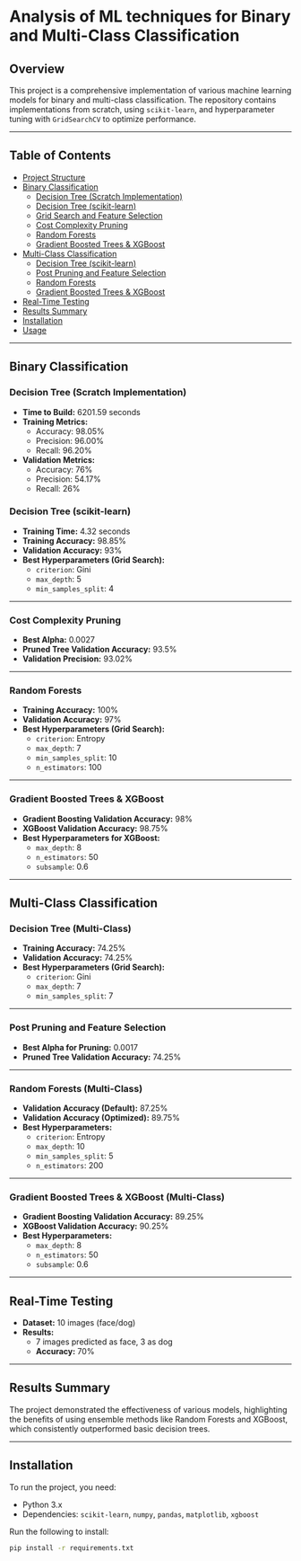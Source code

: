 # Analysis of ML techniques for Binary and Multi-Class Classification

## Overview
This project is a comprehensive implementation of various machine learning models for binary and multi-class classification. The repository contains implementations from scratch, using `scikit-learn`, and hyperparameter tuning with `GridSearchCV` to optimize performance.

---

## Table of Contents
- [Project Structure](#project-structure)
- [Binary Classification](#binary-classification)
  - [Decision Tree (Scratch Implementation)](#decision-tree-scratch-implementation)
  - [Decision Tree (scikit-learn)](#decision-tree-scikit-learn)
  - [Grid Search and Feature Selection](#grid-search-and-feature-selection)
  - [Cost Complexity Pruning](#cost-complexity-pruning)
  - [Random Forests](#random-forests)
  - [Gradient Boosted Trees & XGBoost](#gradient-boosted-trees--xgboost)
- [Multi-Class Classification](#multi-class-classification)
  - [Decision Tree (scikit-learn)](#decision-tree-multi-class)
  - [Post Pruning and Feature Selection](#post-pruning-and-feature-selection)
  - [Random Forests](#random-forests-multi-class)
  - [Gradient Boosted Trees & XGBoost](#gradient-boosted-trees--xgboost-multi-class)
- [Real-Time Testing](#real-time-testing)
- [Results Summary](#results-summary)
- [Installation](#installation)
- [Usage](#usage)


---

## Binary Classification

### Decision Tree (Scratch Implementation)
- **Time to Build:** 6201.59 seconds
- **Training Metrics:**
  - Accuracy: 98.05%
  - Precision: 96.00%
  - Recall: 96.20%
- **Validation Metrics:**
  - Accuracy: 76%
  - Precision: 54.17%
  - Recall: 26%

### Decision Tree (scikit-learn)
- **Training Time:** 4.32 seconds
- **Training Accuracy:** 98.85%
- **Validation Accuracy:** 93%
- **Best Hyperparameters (Grid Search):**
  - `criterion`: Gini
  - `max_depth`: 5
  - `min_samples_split`: 4

---

### Cost Complexity Pruning
- **Best Alpha:** 0.0027
- **Pruned Tree Validation Accuracy:** 93.5%
- **Validation Precision:** 93.02%

---

### Random Forests
- **Training Accuracy:** 100%
- **Validation Accuracy:** 97%
- **Best Hyperparameters (Grid Search):**
  - `criterion`: Entropy
  - `max_depth`: 7
  - `min_samples_split`: 10
  - `n_estimators`: 100

---

### Gradient Boosted Trees & XGBoost
- **Gradient Boosting Validation Accuracy:** 98%
- **XGBoost Validation Accuracy:** 98.75%
- **Best Hyperparameters for XGBoost:**
  - `max_depth`: 8
  - `n_estimators`: 50
  - `subsample`: 0.6

---

## Multi-Class Classification

### Decision Tree (Multi-Class)
- **Training Accuracy:** 74.25%
- **Validation Accuracy:** 74.25%
- **Best Hyperparameters (Grid Search):**
  - `criterion`: Gini
  - `max_depth`: 7
  - `min_samples_split`: 7

---

### Post Pruning and Feature Selection
- **Best Alpha for Pruning:** 0.0017
- **Pruned Tree Validation Accuracy:** 74.25%

---

### Random Forests (Multi-Class)
- **Validation Accuracy (Default):** 87.25%
- **Validation Accuracy (Optimized):** 89.75%
- **Best Hyperparameters:**
  - `criterion`: Entropy
  - `max_depth`: 10
  - `min_samples_split`: 5
  - `n_estimators`: 200

---

### Gradient Boosted Trees & XGBoost (Multi-Class)
- **Gradient Boosting Validation Accuracy:** 89.25%
- **XGBoost Validation Accuracy:** 90.25%
- **Best Hyperparameters:**
  - `max_depth`: 8
  - `n_estimators`: 50
  - `subsample`: 0.6

---

## Real-Time Testing
- **Dataset:** 10 images (face/dog)
- **Results:** 
  - 7 images predicted as face, 3 as dog
  - **Accuracy:** 70%

---

## Results Summary
The project demonstrated the effectiveness of various models, highlighting the benefits of using ensemble methods like Random Forests and XGBoost, which consistently outperformed basic decision trees.

---

## Installation
To run the project, you need:
- Python 3.x
- Dependencies: `scikit-learn`, `numpy`, `pandas`, `matplotlib`, `xgboost`

Run the following to install:
```bash
pip install -r requirements.txt
